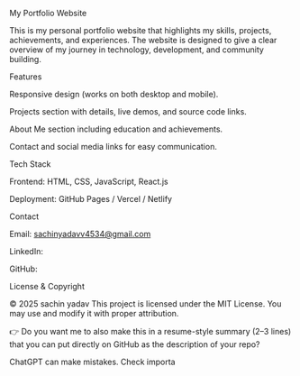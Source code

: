 My Portfolio Website

This is my personal portfolio website that highlights my skills, projects, achievements, and experiences. The website is designed to give a clear overview of my journey in technology, development, and community building.

Features

Responsive design (works on both desktop and mobile).

Projects section with details, live demos, and source code links.

About Me section including education and achievements.

Contact and social media links for easy communication.

Tech Stack

Frontend: HTML, CSS, JavaScript, React.js

Deployment: GitHub Pages / Vercel / Netlify

Contact

Email: sachinyadavv4534@gmail.com

LinkedIn: 

GitHub: 

License & Copyright

© 2025 sachin yadav
This project is licensed under the MIT License. You may use and modify it with proper attribution.

👉 Do you want me to also make this in a resume-style summary (2–3 lines) that you can put directly on GitHub as the description of your repo?

ChatGPT can make mistakes. Check importa
